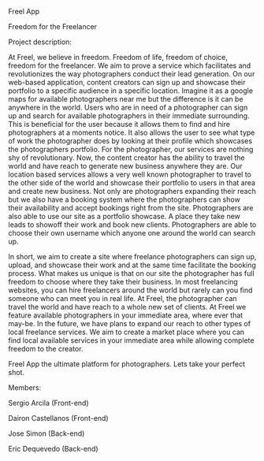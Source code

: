 
Freel App 

Freedom for the Freelancer

Project description: 

At Freel, we believe in freedom. Freedom of life, freedom of choice, freedom for the freelancer. We aim to prove a service which facilitates and revolutionizes the way photographers conduct their lead generation. On our web-based application, content creators can sign up and showcase their portfolio to a specific audience in a specific location. Imagine it as a google maps for available photographers near me but the difference is it can be anywhere in the world. Users who are in need of a photographer can sign up and search for available photographers in their immediate surrounding. This is beneficial for the user because it allows them to find and hire photographers at a moments notice. It also allows the user to see what type of work the photographer does by looking at their profile which showcases the photographers portfolio. For the photographer, our services are nothing shy of revolutionary. Now, the content creator has the ability to travel the world and have reach to generate new business anywhere they are. Our location based services allows a very well known photographer to travel to the other side of the world and showcase their portfolio to users in that area and create new business. Not only are photographers expanding their reach but we also have a booking system where the photographers can show their availability and accept bookings right from the site. Photographers are also able to use our site as a portfolio showcase. A place they take new leads to showoff their work and book new clients. Photographers are able to choose their own username which anyone one around the world can search up.

In short, we aim to create a site where freelance photographers can sign up, upload, and showcase their work and at the same time facilitate the booking process. What makes us unique is that on our site the photographer has full freedom to choose where they take their business. In most freelancing websites, you can hire freelancers around the world but rarely can you find someone who can meet you in real life.  At Freel, the photographer can travel the world and have reach to a whole new set of clients. At Freel we feature available photographers in your immediate area, where ever that may-be. In the future, we have plans to expand our reach to other types of local freelance services. We aim to create a market place where you can find local available services in your immediate area while allowing complete freedom to the creator.

Freel App the ultimate platform for photographers.  Lets take your perfect shot.

Members: 

Sergio Arcila (Front-end)

Dairon Castellanos (Front-end)

Jose Simon (Back-end)

Eric Dequevedo (Back-end)
